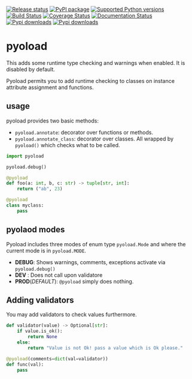 [![Release status](https://github.com/ken-morel/pyoload/actions/workflows/python-publish.yml/badge.svg)](https://github.com/ken-morel/pyoload/releases)
[![PyPI package](https://badge.fury.io/py/pyoload.svg)](https://pypi.org/project/pyoload)
[![Supported Python versions](https://img.shields.io/pypi/pyversions/pyoload)](https://pypi.org/project/pyoload)
[![Build Status](https://github.com/ken-morel/pyoload/actions/workflows/test.yml/badge.svg?branch=main)](https://github.com/ken-morel/pyoload/tree/mai)
[![Coverage Status](https://coveralls.io/repos/github/ken-morel/pyoload/badge.svg?branch=main&cache=3000)](https://coveralls.io/github/ken-morel/pyoload?branch=main)
[![Documentation Status](https://readthedocs.org/projects/pyoload/badge/?version=latest)](https://pyoload.readthedocs.io)
[![Pypi downloads](https://img.shields.io/pypi/dd/pyoload)](https://pypi.org/project/pyoload)
[![Pypi downloads](https://img.shields.io/pypi/dw/pyoload)](https://pypi.org/project/pyoload)

# pyoload

This adds some runtime type checking and warnings when enabled. It is disabled
by default.

Pyoload permits you to add runtime checking to classes on instance attribute
assignment and functions.

## usage

pyoload provides two basic methods:
- `pyoload.annotate`:       decorator over functions or methods.
- `pyoload.annotate_class`: decorator over classes.
All wrapped by `pyoload()` which checks what to be called.

```py
import pyoload

pyoload.debug()

@pyoload
def foo(a: int, b, c: str) -> tuple[str, int]:
    return ("ab", 23)

@pyoload
class myclass:
    pass
```

## pyolaod modes

Pyoload includes three modes of enum type `pyoload.Mode` and where the current
mode is in `pyoload.MODE`.

* **DEBUG**: Shows warnings, comments, exceptions activate via `pyoload.debug()`
* **DEV**  : Does not call upon validatore
* **PROD**(*DEFAULT*): `@pyoload` simply does nothing.

## Adding validators

You may add validators to check values furthermore.

```py
def validator(value) -> Optional[str]:
    if value.is_ok():
        return None
    else:
        return "Value is not Ok! pass a value which is Ok please."

@pyoload(comments=dict(val=validator))
def func(val):
    pass
```